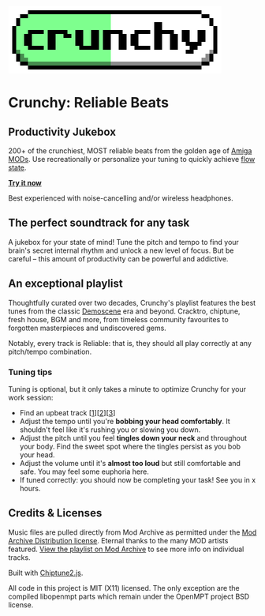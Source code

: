 ![Crunchy: now in pill form](crunchy-tablet.png "Crunchy: Reliable Beats")
# Crunchy: Reliable Beats
## Productivity Jukebox

200+ of the crunchiest, MOST reliable beats from the golden age of [Amiga MODs](https://en.wikipedia.org/wiki/MOD_(file_format)). Use recreationally or personalize your tuning to quickly achieve [flow state](https://en.wikipedia.org/wiki/Flow_(psychology)).

**[Try it now](https://www.mirthturtle.com/crunchy/)**

Best experienced with noise-cancelling and/or wireless headphones.

## The perfect soundtrack for any task

A jukebox for your state of mind! Tune the pitch and tempo to find your brain's secret internal rhythm and unlock a new level of focus. But be careful – this amount of productivity can be powerful and addictive.

## An exceptional playlist

Thoughtfully curated over two decades, Crunchy's playlist features the best tunes from the classic [Demoscene](https://en.wikipedia.org/wiki/Demoscene) era and beyond. Cracktro, chiptune, fresh house, BGM and more, from timeless community favourites to forgotten masterpieces and undiscovered gems. 

Notably, every track is Reliable: that is, they should all play correctly at any pitch/tempo combination.

### Tuning tips

Tuning is optional, but it only takes a minute to optimize Crunchy for your work session:

- Find an upbeat track [[1](https://www.mirthturtle.com/crunchy?track=125550)][[2](https://www.mirthturtle.com/crunchy?track=68825)][[3](https://www.mirthturtle.com/crunchy?track=191252)]
- Adjust the tempo until you're **bobbing your head comfortably**. It shouldn't feel like it's rushing you or slowing you down.
- Adjust the pitch until you feel **tingles down your neck** and throughout your body. Find the sweet spot where the tingles persist as you bob your head.
- Adjust the volume until it's **almost too loud** but still comfortable and safe. You may feel some euphoria here.
- If tuned correctly: you should now be completing your task! See you in x hours.

## Credits & Licenses

Music files are pulled directly from Mod Archive as permitted under the [Mod Archive Distribution license](https://modarchive.org/index.php?terms-upload). Eternal thanks to the many MOD artists featured. [View the playlist on Mod Archive](https://modarchive.org/index.php?request=view_member_favourites&query=93325) to see more info on individual tracks.

Built with [Chiptune2.js](https://github.com/deskjet/chiptune2.js).

All code in this project is MIT (X11) licensed. The only exception are the compiled libopenmpt parts which remain under the OpenMPT project BSD license.

